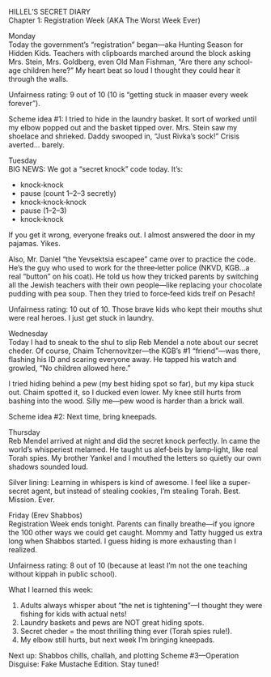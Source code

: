 HILLEL’S SECRET DIARY  
Chapter 1: Registration Week (AKA The Worst Week Ever)

Monday  
Today the government’s “registration” began—aka Hunting Season for Hidden Kids. Teachers with clipboards marched around the block asking Mrs. Stein, Mrs. Goldberg, even Old Man Fishman, “Are there any school‐age children here?” My heart beat so loud I thought they could hear it through the walls.  

Unfairness rating: 9 out of 10 (10 is “getting stuck in maaser every week forever”).  

Scheme idea #1: I tried to hide in the laundry basket. It sort of worked until my elbow popped out and the basket tipped over. Mrs. Stein saw my shoelace and shrieked. Daddy swooped in, “Just Rivka’s sock!” Crisis averted… barely.  

Tuesday  
BIG NEWS: We got a “secret knock” code today. It’s:  
- knock‐knock  
- pause (count 1–2–3 secretly)  
- knock‐knock‐knock  
- pause (1–2–3)  
- knock‐knock  

If you get it wrong, everyone freaks out. I almost answered the door in my pajamas. Yikes.  

Also, Mr. Daniel “the Yevsektsia escapee” came over to practice the code. He’s the guy who used to work for the three‐letter police (NKVD, KGB…a real “button” on his coat). He told us how they tricked parents by switching all the Jewish teachers with their own people—like replacing your chocolate pudding with pea soup. Then they tried to force‐feed kids treif on Pesach!  

Unfairness rating: 10 out of 10. Those brave kids who kept their mouths shut were real heroes. I just get stuck in laundry.

Wednesday  
Today I had to sneak to the shul to slip Reb Mendel a note about our secret cheder. Of course, Chaim Tchernovitzer—the KGB’s #1 “friend”—was there, flashing his ID and scaring everyone away. He tapped his watch and growled, “No children allowed here.”  

I tried hiding behind a pew (my best hiding spot so far), but my kipa stuck out. Chaim spotted it, so I ducked even lower. My knee still hurts from bashing into the wood. Silly me—pew wood is harder than a brick wall.  

Scheme idea #2: Next time, bring kneepads.

Thursday  
Reb Mendel arrived at night and did the secret knock perfectly. In came the world’s whisperiest melamed. He taught us alef‐beis by lamp‐light, like real Torah spies. My brother Yankel and I mouthed the letters so quietly our own shadows sounded loud.  

Silver lining: Learning in whispers is kind of awesome. I feel like a super‐secret agent, but instead of stealing cookies, I’m stealing Torah. Best. Mission. Ever.  

Friday (Erev Shabbos)  
Registration Week ends tonight. Parents can finally breathe—if you ignore the 100 other ways we could get caught. Mommy and Tatty hugged us extra long when Shabbos started. I guess hiding is more exhausting than I realized.  

Unfairness rating: 8 out of 10 (because at least I’m not the one teaching without kippah in public school).  

What I learned this week:  
1. Adults always whisper about “the net is tightening”—I thought they were fishing for kids with actual nets!  
2. Laundry baskets and pews are NOT great hiding spots.  
3. Secret cheder = the most thrilling thing ever (Torah spies rule!).  
4. My elbow still hurts, but next week I’m bringing kneepads.  

Next up: Shabbos chills, challah, and plotting Scheme #3—Operation Disguise: Fake Mustache Edition. Stay tuned!